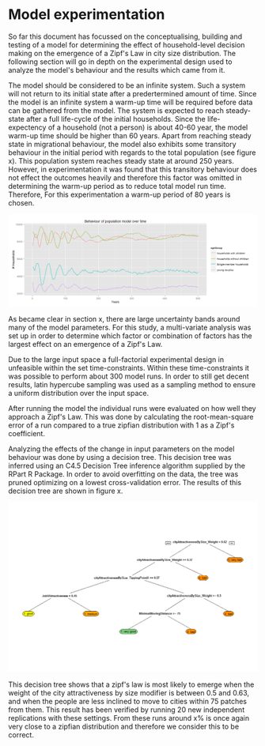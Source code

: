# Model experimentation
So far this document has focussed on the conceptualising, building and testing of a model for determining the effect of household-level decision making on the emergence of a Zipf's Law in city size distribution. The following section will go in depth on the experimental design used to analyze the model's behaviour and the results which came from it.

The model should be considered to be an infinite system. Such a system will not return to its initial state after a predertermined amount of time. Since the model is an infinite system a warm-up time will be required before data can be gathered from the model. The system is expected to reach steady-state after a full life-cycle of the initial households. Since the life-expectency of a household (not a person) is about 40-60 year, the model warm-up time should be higher than 60 years. Apart from reaching steady state in migrational behaviour, the model also exhibits some transitory behaviour in the initial period with regards to the total population (see figure x). This population system reaches steady state at around 250 years. However, in experimentation it was found that this transitory behaviour does not effect the outcomes heavily and therefore this factor was omitted in determining the warm-up period as to reduce total model run time. Therefore, For this experimentation a warm-up period of 80 years is chosen.

![](images/popmodel.png)

As became clear in section x, there are large uncertainty bands around many of the model parameters. For this study, a multi-variate analysis was set up in order to determine which factor or combination of factors has the largest effect on an emergence of a Zipf's Law. 

Due to the large input space a full-factorial experimental design in unfeasible within the set time-constraints. Within these time-constraints it was possible to perform about 300 model runs. In order to still get decent results, latin hypercube sampling was used as a sampling method to ensure a uniform distribution over the input space.

After running the model the individual runs were evaluated on how well they approach a Zipf's Law. This was done by calculating the root-mean-square error of a run compared to a true zipfian distribution with 1 as a Zipf's coefficient. 

Analyzing the effects of the change in input parameters on the model behaviour was done by using a decision tree. This decision tree was inferred using an C4.5 Decision Tree inference algorithm supplied by the RPart R Package. In order to avoid overfitting on the data, the tree was pruned optimizing on a lowest cross-validation error. The results of this decision tree are shown in figure x.


![](images/finaldectree.png)

This decision tree shows that a zipf's law is most likely to emerge when the weight of the city attractiveness by size modifier is between 0.5 and 0.63, and when the people are less inclined to move to cities within 75 patches from them. 
This result has been verified by running 20 new independent replications with these settings. From these runs around x% is once again very close to a zipfian distribution and therefore we consider this to be correct.


